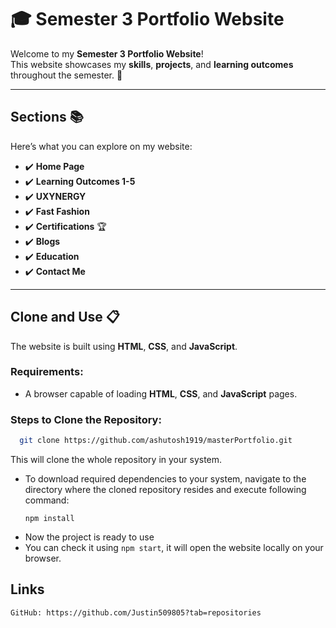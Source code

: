 # 🎓 **Semester 3 Portfolio Website**  

Welcome to my **Semester 3 Portfolio Website**!  
This website showcases my **skills**, **projects**, and **learning outcomes** throughout the semester. 🚀  

---

## **Sections** 📚  

Here’s what you can explore on my website:  
- ✔️ **Home Page**  
- ✔️ **Learning Outcomes 1-5**  
- ✔️ **UXYNERGY**  
- ✔️ **Fast Fashion**  
- ✔️ **Certifications** 🏆  
- ✔️ **Blogs**  
- ✔️ **Education**  
- ✔️ **Contact Me**  

---

## **Clone and Use** 📋  

The website is built using **HTML**, **CSS**, and **JavaScript**.  

### **Requirements**:  
- A browser capable of loading **HTML**, **CSS**, and **JavaScript** pages.

### **Steps to Clone the Repository**:  
 ```bash
   git clone https://github.com/ashutosh1919/masterPortfolio.git
  ```
  This will clone the whole repository in your system.
- To download required dependencies to your system, navigate to the directory where the cloned repository resides and execute following command:
  ```node
  npm install
  ```
- Now the project is ready to use
- You can check it using `npm start`, it will open the website locally on your browser.


## **Links**
    GitHub: https://github.com/Justin509805?tab=repositories

